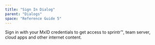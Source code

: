 ```yaml
---
title: "Sign In Dialog"
parent: "Dialogs"
space: "Reference Guide 5"
---
```

Sign in with your MxID credentials to get access to sprintr™, team server, cloud apps and other internet content.
